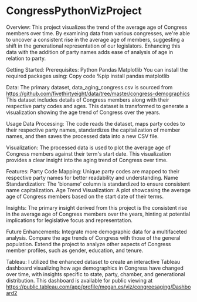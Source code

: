 # CongressPythonVizProject
Overview:
This project visualizes the trend of the average age of Congress members over time. By examining data from various congresses, we're able to uncover a consistent rise in the average age of members, suggesting a shift in the generational representation of our legislators. Enhancing this data with the addition of party names adds ease of analysis of age in relation to party. 

Getting Started:
Prerequisites:
Python
Pandas
Matplotlib
You can install the required packages using:
Copy code
%pip install pandas matplotlib

Data:
The primary dataset, data_aging_congress.csv is sourced from https://github.com/fivethirtyeight/data/tree/master/congress-demographics
This dataset includes details of Congress members along with their respective party codes and ages. This dataset is transformed to generate a visualization showing the age trend of Congress over the years.

Usage
Data Processing: The code reads the dataset, maps party codes to their respective party names, standardizes the capitalization of member names, and then saves the processed data into a new CSV file.

Visualization: The processed data is used to plot the average age of Congress members against their term's start date. This visualization provides a clear insight into the aging trend of Congress over time.

Features:
Party Code Mapping: Unique party codes are mapped to their respective party names for better readability and understanding.
Name Standardization: The 'bioname' column is standardized to ensure consistent name capitalization.
Age Trend Visualization: A plot showcasing the average age of Congress members based on the start date of their terms.

Insights:
The primary insight derived from this project is the consistent rise in the average age of Congress members over the years, hinting at potential implications for legislative focus and representation.

Future Enhancements:
Integrate more demographic data for a multifaceted analysis.
Compare the age trends of Congress with those of the general population.
Extend the project to analyze other aspects of Congress member profiles, such as gender, education, and tenure.

Tableau: 
I utilized the enhanced dataset to create an interactive Tableau dashboard visualizing how age demographics in Congress have changed over time, with insights specific to state, party, chamber, and generational distribution. This dashboard is available for public viewing at https://public.tableau.com/app/profile/megan.es/viz/congreesaging/Dashboard2